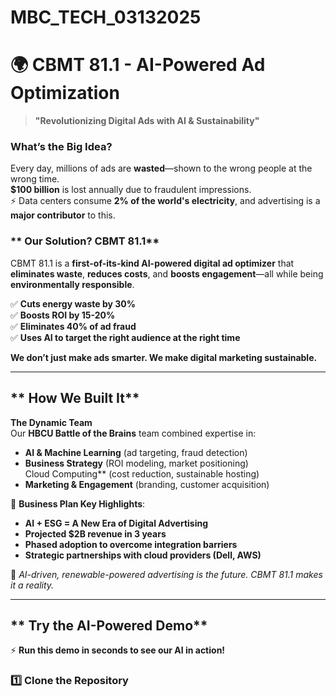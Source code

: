 # MBC_TECH_03132025
# 🌍 CBMT 81.1 - AI-Powered Ad Optimization   

> **"Revolutionizing Digital Ads with AI & Sustainability"**  

### **What’s the Big Idea?**
 Every day, millions of ads are **wasted**—shown to the wrong people at the wrong time.   
 **$100 billion** is lost annually due to fraudulent impressions.  
⚡ Data centers consume **2% of the world's electricity**, and advertising is a **major contributor** to this.  

### ** Our Solution? CBMT 81.1**  
CBMT 81.1 is a **first-of-its-kind AI-powered digital ad optimizer** that **eliminates waste**, **reduces costs**, and **boosts engagement**—all while being **environmentally responsible**.  

✅ **Cuts energy waste by 30%**  
✅ **Boosts ROI by 15-20%**  
✅ **Eliminates 40% of ad fraud**  
✅ **Uses AI to target the right audience at the right time**  

**We don’t just make ads smarter. We make digital marketing sustainable.**  

---

## ** How We Built It**
**The Dynamic Team**  
Our **HBCU Battle of the Brains** team combined expertise in:  
-   **AI & Machine Learning** (ad targeting, fraud detection)  
-   **Business Strategy** (ROI modeling, market positioning)  
    Cloud Computing** (cost reduction, sustainable hosting)  
-  **Marketing & Engagement** (branding, customer acquisition)  

📌 **Business Plan Key Highlights**:  
- **AI + ESG = A New Era of Digital Advertising**  
- **Projected $2B revenue in 3 years**  
- **Phased adoption to overcome integration barriers**  
- **Strategic partnerships with cloud providers (Dell, AWS)**  

🌱 *AI-driven, renewable-powered advertising is the future. CBMT 81.1 makes it a reality.*  

---

## ** Try the AI-Powered Demo**
⚡ **Run this demo in seconds to see our AI in action!**  

### **1️⃣ Clone the Repository**
